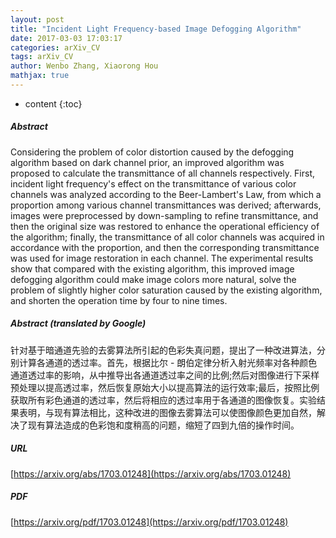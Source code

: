 ```yaml
---
layout: post
title: "Incident Light Frequency-based Image Defogging Algorithm"
date: 2017-03-03 17:03:17
categories: arXiv_CV
tags: arXiv_CV
author: Wenbo Zhang, Xiaorong Hou
mathjax: true
---
```


* content
{:toc}

##### Abstract
Considering the problem of color distortion caused by the defogging algorithm based on dark channel prior, an improved algorithm was proposed to calculate the transmittance of all channels respectively. First, incident light frequency's effect on the transmittance of various color channels was analyzed according to the Beer-Lambert's Law, from which a proportion among various channel transmittances was derived; afterwards, images were preprocessed by down-sampling to refine transmittance, and then the original size was restored to enhance the operational efficiency of the algorithm; finally, the transmittance of all color channels was acquired in accordance with the proportion, and then the corresponding transmittance was used for image restoration in each channel. The experimental results show that compared with the existing algorithm, this improved image defogging algorithm could make image colors more natural, solve the problem of slightly higher color saturation caused by the existing algorithm, and shorten the operation time by four to nine times.

##### Abstract (translated by Google)
针对基于暗通道先验的去雾算法所引起的色彩失真问题，提出了一种改进算法，分别计算各通道的透过率。首先，根据比尔 - 朗伯定律分析入射光频率对各种颜色通道透过率的影响，从中推导出各通道透过率之间的比例;然后对图像进行下采样预处理以提高透过率，然后恢复原始大小以提高算法的运行效率;最后，按照比例获取所有彩色通道的透过率，然后将相应的透过率用于各通道的图像恢复。实验结果表明，与现有算法相比，这种改进的图像去雾算法可以使图像颜色更加自然，解决了现有算法造成的色彩饱和度稍高的问题，缩短了四到九倍的操作时间。

##### URL
[https://arxiv.org/abs/1703.01248](https://arxiv.org/abs/1703.01248)

##### PDF
[https://arxiv.org/pdf/1703.01248](https://arxiv.org/pdf/1703.01248)

